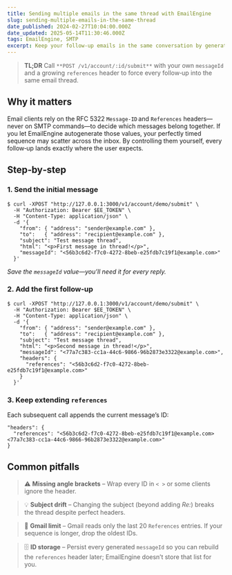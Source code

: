 ```yaml
---
title: Sending multiple emails in the same thread with EmailEngine
slug: sending-multiple-emails-in-the-same-thread
date_published: 2024-02-27T10:04:00.000Z
date_updated: 2025-05-14T11:30:46.000Z
tags: EmailEngine, SMTP
excerpt: Keep your follow‑up emails in the same conversation by generating your own Message‑ID values and building the References header.
---
```


> **TL;DR**
> Call `**POST /v1/account/:id/submit**` with your own `messageId` and a growing `references` header to force every follow‑up into the same email thread.

## Why it matters

Email clients rely on the RFC 5322 `Message‑ID` and `References` headers—never on SMTP commands—to decide which messages belong together. If you let EmailEngine autogenerate those values, your perfectly timed sequence may scatter across the inbox. By controlling them yourself, every follow‑up lands exactly where the user expects.

## Step‑by‑step

### 1. **Send the initial message**

    $ curl -XPOST "http://127.0.0.1:3000/v1/account/demo/submit" \
      -H "Authorization: Bearer $EE_TOKEN" \
      -H "Content-Type: application/json" \
      -d '{
        "from": { "address": "sender@example.com" },
        "to":   { "address": "recipient@example.com" },
        "subject": "Test message thread",
        "html": "<p>First message in thread!</p>",
        "messageId": "<56b3c6d2-f7c0-4272-8beb-e25fdb7c19f1@example.com>"
      }'
    

*Save the `messageId` value—you’ll need it for every reply.*

### 2. **Add the first follow‑up**

    $ curl -XPOST "http://127.0.0.1:3000/v1/account/demo/submit" \
      -H "Authorization: Bearer $EE_TOKEN" \
      -H "Content-Type: application/json" \
      -d '{
        "from": { "address": "sender@example.com" },
        "to":   { "address": "recipient@example.com" },
        "subject": "Test message thread",
        "html": "<p>Second message in thread!</p>",
        "messageId": "<77a7c383-cc1a-44c6-9866-96b2873e3322@example.com>",
        "headers": {
          "references": "<56b3c6d2-f7c0-4272-8beb-e25fdb7c19f1@example.com>"
        }
      }'
    

### 3. **Keep extending `references`**

Each subsequent call appends the current message’s ID:

    "headers": {
      "references": "<56b3c6d2-f7c0-4272-8beb-e25fdb7c19f1@example.com> <77a7c383-cc1a-44c6-9866-96b2873e3322@example.com>"
    }
    

## Common pitfalls

> ⚠️ **Missing angle brackets** – Wrap every ID in `< >` or some clients ignore the header.

> 💡 **Subject drift** – Changing the subject (beyond adding *Re:*) breaks the thread despite perfect headers.

> 🚧 **Gmail limit** – Gmail reads only the last 20 `References` entries. If your sequence is longer, drop the oldest IDs.

> 🗄️ **ID storage** – Persist every generated `messageId` so you can rebuild the `references` header later; EmailEngine doesn’t store that list for you.
